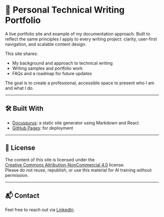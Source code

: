 # 📘 Personal Technical Writing Portfolio

A live portfolio site and example of my documentation approach. Built to reflect the same principles I apply to every writing project: clarity, user-first navigation, and scalable content design.

This site shares:  
- My background and approach to technical writing  
- Writing samples and portfolio work  
- FAQs and a roadmap for future updates  

The goal is to create a professional, accessible space to present who I am and what I do.

---

## 🛠 Built With

- [Docusaurus](https://docusaurus.io): a static site generator using Markdown and React  
- [GitHub Pages](https://pages.github.com/): for deployment

---

## 📄 License

The content of this site is licensed under the  
[Creative Commons Attribution-NonCommercial 4.0](https://creativecommons.org/licenses/by-nc/4.0/) license.  
Please do not reuse, republish, or use this material for AI training without permission.

---

## 📬 Contact

Feel free to reach out via [LinkedIn](https://www.linkedin.com/in/alison-combes).